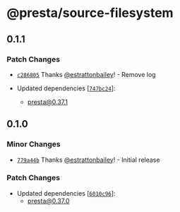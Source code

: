 # @presta/source-filesystem

## 0.1.1

### Patch Changes

- [`c286805`](https://github.com/sure-thing/presta/commit/c286805d6d39a3b05be9cd75f28247253f2d2a40) Thanks [@estrattonbailey](https://github.com/estrattonbailey)! - Remove log

- Updated dependencies [[`747bc24`](https://github.com/sure-thing/presta/commit/747bc24d6c751cd9348477bb8a304b411f47fecb)]:
  - presta@0.37.1

## 0.1.0

### Minor Changes

- [`779a44b`](https://github.com/sure-thing/presta/commit/779a44bc8365876409683b2078f1cd333066cbba) Thanks [@estrattonbailey](https://github.com/estrattonbailey)! - Initial release

### Patch Changes

- Updated dependencies [[`6010c96`](https://github.com/sure-thing/presta/commit/6010c968b3dfe2e04638233be1e3f20839bdfab8)]:
  - presta@0.37.0
